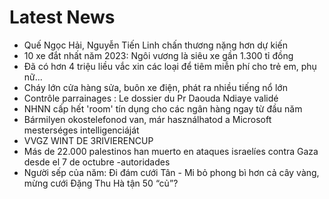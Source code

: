 # Latest News
-  Quế Ngọc Hải, Nguyễn Tiến Linh chấn thương nặng hơn dự kiến
-  10 xe đắt nhất năm 2023: Ngôi vương là siêu xe gần 1.300 tỉ đồng
-  Đã có hơn 4 triệu liều vắc xin các loại để tiêm miễn phí cho trẻ em, phụ nữ...
-  Cháy lớn cửa hàng sửa, buôn xe điện, phát ra nhiều tiếng nổ lớn
-  Contrôle parrainages : Le dossier du Pr Daouda Ndiaye validé
-  NHNN cấp hết 'room' tín dụng cho các ngân hàng ngay từ đầu năm
-  Bármilyen okostelefonod van, már használhatod a Microsoft mesterséges intelligenciáját
-  VVGZ WINT DE 3RIVIERENCUP
-  Más de 22.000 palestinos han muerto en ataques israelíes contra Gaza desde el 7 de octubre -autoridades
-  Người sếp của năm: Đi đám cưới Tân - Mi bỏ phong bì hơn cả cây vàng, mừng cưới Đặng Thu Hà tận 50 “củ”?

